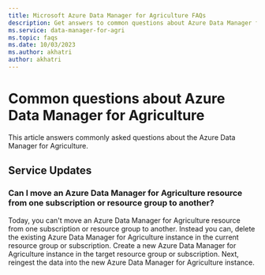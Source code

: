 ```yaml
---
title: Microsoft Azure Data Manager for Agriculture FAQs
description: Get answers to common questions about Azure Data Manager for Agriculture.
ms.service: data-manager-for-agri
ms.topic: faqs
ms.date: 10/03/2023
ms.author: akhatri
author: akhatri
---
```


# Common questions about Azure Data Manager for Agriculture

This article answers commonly asked questions about the Azure Data Manager for Agriculture.

## Service Updates

### Can I move an Azure Data Manager for Agriculture resource from one subscription or resource group to another? 

Today, you can't move an Azure Data Manager for Agriculture resource from one subscription or resource group to another. Instead you can, delete the existing Azure Data Manager for Agriculture instance in the current resource group or subscription. Create a new Azure Data Manager for Agriculture instance in the target resource group or subscription. Next, reingest the data into the new Azure Data Manager for Agriculture instance.
